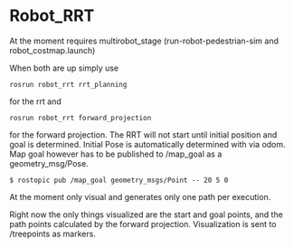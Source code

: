 # Robot_RRT

At the moment requires multirobot_stage (run-robot-pedestrian-sim and robot_costmap.launch)

When both are up simply use
<pre><code>rosrun robot_rrt rrt_planning</code></pre>
for the rrt and
<pre><code>rosrun robot_rrt forward_projection</code></pre>
for the forward projection.
The RRT will not start until initial position and goal is determined. Initial Pose is automatically determined with via odom.
Map goal however has to be published to /map_goal as a geometry_msg/Pose.
<pre><code>$ rostopic pub /map_goal geometry_msgs/Point -- 20 5 0</code></pre>
At the moment only visual and generates only one path per execution.

Right now the only things visualized are the start and goal points, and the path points calculated by the forward projection.
Visualization is sent to /treepoints as markers.
